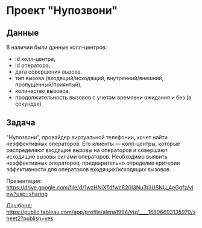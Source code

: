 # Проект "Нупозвони"

## Данные

В наличии были данные колл-центров:
- id колл-центра,
- id оператора,
- дата совершения вызова,
- тип вызова (входящий/исходящий, внутренний/внешний, пропущенный/приянтый),
- количество вызовов,
- продолжительность вызовов с учетом времяени ожидания и без (в секундах).

## Задача

"Нупозвони", провайдер виртуальной телефонии, хочет найти неэффективных операторов. Его клиенты — колл-центры, которые распределяют входящие вызовы на операторов и совершают исходящие вызовы силами операторов. Необходимо выявить неэффективных операторов, предварительно определив критерии эффективности для операторов входящих/исходящих вызовов.



Презентация: https://drive.google.com/file/d/1wzHNiXTdfwc820I3Nu3t3USNU_4eGgfz/view?usp=sharing

Дашборд: https://public.tableau.com/app/profile/alena1994/viz/____16896693135970/sheet2?publish=yes

